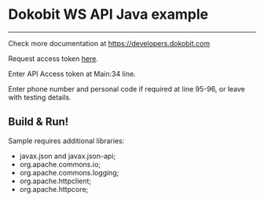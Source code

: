 # Dokobit WS API Java example
------

Check more documentation at https://developers.dokobit.com

Request access token [here](https://www.dokobit.com/developers/request-token).

Enter API Access token at Main:34 line.

Enter phone number and personal code if required at line 95-96, or leave with testing details. 

Build & Run!
------
Sample requires additional libraries:

* javax.json and javax.json-api;
* org.apache.commons.io;
* org.apache.commons.logging;
* org.apache.httpclient;
* org.apache.httpcore;
